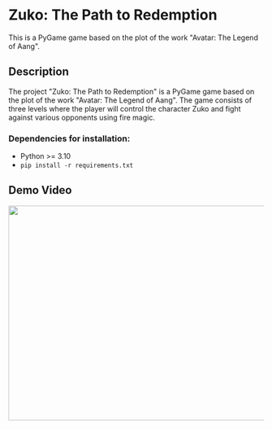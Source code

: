 # Zuko: The Path to Redemption
This is a PyGame game based on the plot of the work "Avatar: The Legend of Aang".
## Description
The project "Zuko: The Path to Redemption" is a PyGame game based on the plot of the work "Avatar: The Legend of Aang". The game consists of three levels where the player will control the character Zuko and fight against various opponents using fire magic.
### Dependencies for installation:
- Python >= 3.10
- `pip install -r requirements.txt`
## Demo Video
<img src="assets/videos/demo.gif" width="720" height="422"/>

